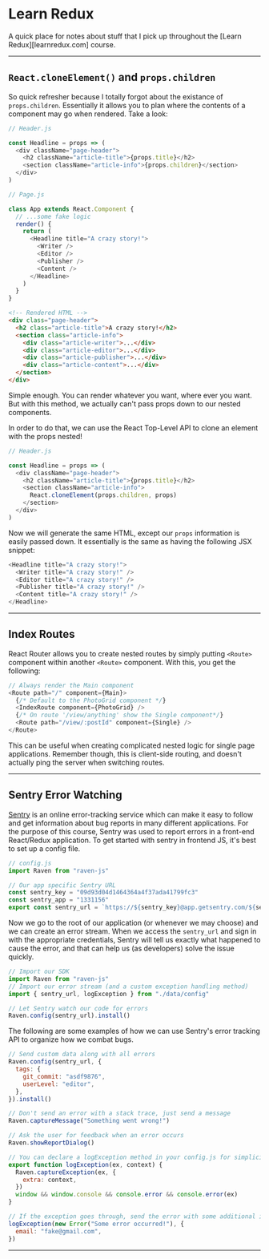 # Learn Redux

A quick place for notes about stuff that I pick up throughout the [Learn Redux][learnredux.com] course.

---

## `React.cloneElement()` and `props.children`

So quick refresher because I totally forgot about the existance of `props.children`. Essentially it allows you to plan where the contents of a component may go when rendered. Take a look:

```js
// Header.js

const Headline = props => (
  <div className="page-header">
    <h2 className="article-title">{props.title}</h2>
    <section className="article-info">{props.children}</section>
  </div>
)
```

```js
// Page.js

class App extends React.Component {
  // ...some fake logic
  render() {
    return (
      <Headline title="A crazy story!">
        <Writer />
        <Editor />
        <Publisher />
        <Content />
      </Headline>
    )
  }
}
```

```html
<!-- Rendered HTML -->
<div class="page-header">
  <h2 class="article-title">A crazy story!</h2>
  <section class="article-info">
    <div class="article-writer">...</div>
    <div class="article-editor">...</div>
    <div class="article-publisher">...</div>
    <div class="article-content">...</div>
  </section>
</div>
```

Simple enough. You can render whatever you want, where ever you want. But with this method, we actually can't pass props down to our nested components.

In order to do that, we can use the React Top-Level API to clone an element with the props nested!

```js
// Header.js

const Headline = props => (
  <div className="page-header">
    <h2 className="article-title">{props.title}</h2>
    <section className="article-info">
      React.cloneElement(props.children, props)
    </section>
  </div>
)
```

Now we will generate the same HTML, except our `props` information is easily passed down. It essentially is the same as having the following JSX snippet:

```js
<Headline title="A crazy story!">
  <Writer title="A crazy story!" />
  <Editor title="A crazy story!" />
  <Publisher title="A crazy story!" />
  <Content title="A crazy story!" />
</Headline>
```

---

## Index Routes

React Router allows you to create nested routes by simply putting `<Route>` component within another `<Route>` component. With this, you get the following:

```js
// Always render the Main component
<Route path="/" component={Main}>
  {/* Default to the PhotoGrid component */}
  <IndexRoute component={PhotoGrid} />
  {/* On route '/view/anything' show the Single component*/}
  <Route path="/view/:postId" component={Single} />
</Route>
```

This can be useful when creating complicated nested logic for single page applications. Remember though, this is client-side routing, and doesn't actually ping the server when switching routes.

---

## Sentry Error Watching

[Sentry](sentry.io) is an online error-tracking service which can make it easy to follow and get information about bug reports in many different applications. For the purpose of this course, Sentry was used to report errors in a front-end React/Redux application. To get started with sentry in frontend JS, it's best to set up a config file.

```js
// config.js
import Raven from "raven-js"

// Our app specific Sentry URL
const sentry_key = "09d93d04d1464364a4f37ada41799fc3"
const sentry_app = "1331156"
export const sentry_url = `https://${sentry_key}@app.getsentry.com/${sentry_app}`
```

Now we go to the root of our application (or whenever we may choose) and we can create an error stream. When we access the `sentry_url` and sign in with the appropriate credentials, Sentry will tell us exactly what happened to cause the error, and that can help us (as developers) solve the issue quickly.

```js
// Import our SDK
import Raven from "raven-js"
// Import our error stream (and a custom exception handling method)
import { sentry_url, logException } from "./data/config"

// Let Sentry watch our code for errors
Raven.config(sentry_url).install()
```

The following are some examples of how we can use Sentry's error tracking API to organize how we combat bugs.

```js
// Send custom data along with all errors
Raven.config(sentry_url, {
  tags: {
    git_commit: "asdf9876",
    userLevel: "editor",
  },
}).install()

// Don't send an error with a stack trace, just send a message
Raven.captureMessage("Something went wrong!")

// Ask the user for feedback when an error occurs
Raven.showReportDialog()

// You can declare a logException method in your config.js for simplicity
export function logException(ex, context) {
  Raven.captureException(ex, {
    extra: context,
  })
  window && window.console && console.error && console.error(ex)
}

// If the exception goes through, send the error with some additional info
logException(new Error("Some error occurred!"), {
  email: "fake@gmail.com",
})
```

---
